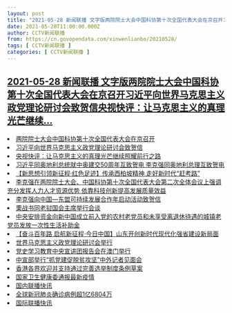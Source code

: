 ```yaml
---
layout: post
title: "2021-05-28 新闻联播 文字版两院院士大会中国科协第十次全国代表大会在京召开习近平向世界马克思主义政党理论研讨会致贺信央视快评：让马克思主义的真理光芒继续"
date: 2021-05-28T11:00:00.000Z
author: CCTV新闻联播
from: https://cn.govopendata.com/xinwenlianbo/20210528/
tags: [ CCTV新闻联播 ]
categories: [ CCTV新闻联播 ]
---
```

<!--1622199600000-->
[2021-05-28 新闻联播 文字版两院院士大会中国科协第十次全国代表大会在京召开习近平向世界马克思主义政党理论研讨会致贺信央视快评：让马克思主义的真理光芒继续...](https://cn.govopendata.com/xinwenlianbo/20210528/)
------

<div>
<li><a target="_blank" href="https://cn.govopendata.com/xinwenlianbo/20210528/#241198">两院院士大会中国科协第十次全国代表大会在京召开</a></li><li><a target="_blank" href="https://cn.govopendata.com/xinwenlianbo/20210528/#241199">习近平向世界马克思主义政党理论研讨会致贺信</a></li><li><a target="_blank" href="https://cn.govopendata.com/xinwenlianbo/20210528/#241200">央视快评：让马克思主义的真理光芒继续照耀前行之路</a></li><li><a target="_blank" href="https://cn.govopendata.com/xinwenlianbo/20210528/#241201">习近平同奥地利总统就中奥建交50周年互致贺电 李克强同奥地利总理互致贺电</a></li><li><a target="_blank" href="https://cn.govopendata.com/xinwenlianbo/20210528/#241202">【新思想引领新征程·红色足迹】传承西柏坡精神 走好新时代“赶考路”</a></li><li><a target="_blank" href="https://cn.govopendata.com/xinwenlianbo/20210528/#241203">李克强在两院院士大会、中国科协第十次全国代表大会第二次全体会议上强调 充分发挥人力人才资源优势 依靠科技创新提高发展质量效益</a></li><li><a target="_blank" href="https://cn.govopendata.com/xinwenlianbo/20210528/#241204">李克强向中国—东盟可持续发展合作年启动活动致贺信</a></li><li><a target="_blank" href="https://cn.govopendata.com/xinwenlianbo/20210528/#241205">栗战书同老挝国会主席举行会谈</a></li><li><a target="_blank" href="https://cn.govopendata.com/xinwenlianbo/20210528/#241206">中央安排资金向新中国成立前入党的农村老党员和未享受离退休待遇的城镇老党员发放一次性生活补助金</a></li><li><a target="_blank" href="https://cn.govopendata.com/xinwenlianbo/20210528/#241207">【奋斗百年路 启航新征程·今日中国】山东开创新时代现代化强省建设新局面</a></li><li><a target="_blank" href="https://cn.govopendata.com/xinwenlianbo/20210528/#241208">世界马克思主义政党理论研讨会举行</a></li><li><a target="_blank" href="https://cn.govopendata.com/xinwenlianbo/20210528/#241209">党史学习教育中央宣讲团报告会在澳门举行</a></li><li><a target="_blank" href="https://cn.govopendata.com/xinwenlianbo/20210528/#241210">中宣部举行“抓党建促脱贫攻坚”中外记者见面会</a></li><li><a target="_blank" href="https://cn.govopendata.com/xinwenlianbo/20210528/#241211">香港各界欢迎并支持通过完善选举制度条例草案</a></li><li><a target="_blank" href="https://cn.govopendata.com/xinwenlianbo/20210528/#241212">国家卫生健康委通报最新疫情</a></li><li><a target="_blank" href="https://cn.govopendata.com/xinwenlianbo/20210528/#241213">国内联播快讯</a></li><li><a target="_blank" href="https://cn.govopendata.com/xinwenlianbo/20210528/#241214">全球新冠肺炎确诊病例超1亿6804万</a></li><li><a target="_blank" href="https://cn.govopendata.com/xinwenlianbo/20210528/#241215">国际联播快讯</a></li>
</div>
